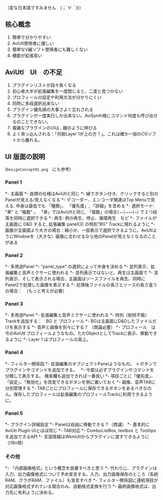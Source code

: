 （変な日本語ですみません　(；´∀｀))）

## 核心概念
1. 簡単で分かりやすい
2. AviUtl使用者に優しい
3. 簡単なV編ソフト使用者にも難しくない
4. 機能が拡張易い

## AviUtl　UI　の不足
1. プラグインリストが段々長くなる
2. 初心者大半が拡張編集を一度閉じると、二度と見つかない
3. プロフィールの設定や利用方法が分かりにくい
4. 同時に多段選択出来ない
5. プラグイン優先順の大事さよく忘れされる
6. プラグインが一度実行しか出来ない。AviSynth様にコマンド何度も呼び出せるのことできない。
7. 複雑なプラグインのUIは…麺のように伸びる
8. よく突っ込んされる：「何故Layer 1が上の方？」。これは確か一般のCGソフトから離れる。

## UI 版面の説明
(``DesignConcept01.png``　にも参考)

### Panel 1
*- 主画面
*- 座標の仕様はAviUtlと同じ
*- 縁でボタン付き、クリックすると別のPanelが見える/見えなくなる
*- デコーダー、エンコーダ関連はTop Menuで見える. 中身は最低でも 「種類」、 「優先度」, 「詳細」を含める
*- 選択モード: "単" と "複数" 。 「単」ではAviUtlと同じ, 「複数」の場合``[→→]→→→[→]`` で２つ段落を同時に選択できる
*- 再生: 例の再生、停止、循環再生　など
*- ファイルが主画面に D&D すると, 拡張編集 panel(3) の特別"BG" Trackに現れるように
*- 画像が主画面より大きの場合：縮小か、一部表示で選択できるように。AviUtlようにWindowを（大きな）画像に合わせるなら他のPanelが見えなくなるのことがある

### Panel 2
*- 多用途Panel
*- "panel_type" の選択によって中身を決める
*- 並列表示、拡張編集と音声ミクサーに使われる
*- 並列表示ではないと、再生は主画面で
*- 並列表示、そして表示される場合、主画面はソースファイルを再生、同時にPanel2で処理した画像を表示する
*- 処理後ファイルの長さとソースの長さ違うの場合：　（もっと考えが必要）

### Panel 3
*- 多用途Panel
*- 拡張編集と音声ミクサーに使われる
*- 特別（削除不能）Trackを追加する：　BG と プロフィール
*- BGは主画面にD&Dしたファイルだけを表示する
*- 音声と画像を別々にする？ （商議必要）
*- プロフィール　は今のAviUtl プロフィールようなもの。ただObjectとしてTrackに表示、移動できるように
*- Layer 1 はプロフィールの真上。

### Panel 4
*- フィルター関係図
*- 拡張編集のオブジェクトPanelようなもの。 ＋ボタンでプラグインやコマンドを追加できる。　
*- 今度は必ずプラグインやコマンドを分類して表示する。 検索欄も追加できれば一番良い
*- 項目ごとに「優先度」、「設定」、「無効化」を改変できるボタンを側に置いておく
*- 画像、音声TABに分別管理する
*- TABごとにプロフィールに保存できるボタンをあるべきなのん。保存したプロフィールは拡張編集のプロフィールTrackに利用できるように。

### Panel 5
*- プラグイン詳細設定
*- Panelは自由に移動できる ? （商議）
*- 基本的にAviUtl Plugin UIとほぼ同じ
*- TAB対応
*- ComboListBox, textbox と Tooltips を追加できるAPI
*- 言語情報はWkmUtlからプラグインに渡すできるように（i18n用）

### その他
*- 「内部画像格式」という概念を放棄すべきと思う
*- 代わりに、プラグインは入力、出力画像格式について予め宣言する。入力、出力画像保存のところ（系統RAM、グラボRAM、ファイル）も宣言すべき
*- フィルター関係図に連続項目が対応画像格式ずれている場合のみ、自動格式変換を行う
*- 最終画像格式は、出力先に有利ように決める。